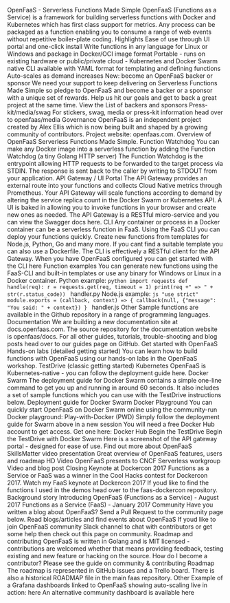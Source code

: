 OpenFaaS - Serverless Functions Made Simple OpenFaaS (Functions as a Service) is a framework for building serverless functions with Docker and Kubernetes which has first class support for metrics. Any process can be packaged as a function enabling you to consume a range of web events without repetitive boiler-plate coding. Highlights Ease of use through UI portal and one-click install Write functions in any language for Linux or Windows and package in Docker/OCI image format Portable - runs on existing hardware or public/private cloud - Kubernetes and Docker Swarm native CLI available with YAML format for templating and defining functions Auto-scales as demand increases New: become an OpenFaaS backer or sponsor We need your support to keep delivering on Serverless Functions Made Simple so pledge to OpenFaaS and become a backer or a sponsor with a unique set of rewards. Help us hit our goals and get to back a great project at the same time. View the List of backers and sponsors Press-kit/media/swag For stickers, swag, media or press-kit information head over to openfaas/media Governance OpenFaaS is an independent project created by Alex Ellis which is now being built and shaped by a growing community of contributors. Project website: openfaas.com. Overview of OpenFaaS Serverless Functions Made Simple. Function Watchdog You can make any Docker image into a serverless function by adding the Function Watchdog (a tiny Golang HTTP server) The Function Watchdog is the entrypoint allowing HTTP requests to be forwarded to the target process via STDIN. The response is sent back to the caller by writing to STDOUT from your application. API Gateway / UI Portal The API Gateway provides an external route into your functions and collects Cloud Native metrics through Prometheus. Your API Gateway will scale functions according to demand by altering the service replica count in the Docker Swarm or Kubernetes API. A UI is baked in allowing you to invoke functions in your browser and create new ones as needed. The API Gateway is a RESTful micro-service and you can view the Swagger docs here. CLI Any container or process in a Docker container can be a serverless function in FaaS. Using the FaaS CLI you can deploy your functions quickly. Create new functions from templates for Node.js, Python, Go and many more. If you cant find a suitable template you can also use a Dockerfile. The CLI is effectively a RESTful client for the API Gateway. When you have OpenFaaS configured you can get started with the CLI here Function examples You can generate new functions using the FaaS-CLI and built-in templates or use any binary for Windows or Linux in a Docker container. Python example: ```python import requests def handle(req): r = requests.get(req, timeout = 1) print(req +" => " + str(r.status_code)) ``` handler.py Node.js example: ```js "use strict" module.exports = (callback, context) => { callback(null, {"message": "You said: " + context}) } ``` handler.js Other Sample functions are available in the Github repository in a range of programming languages. Documentation We are building a new documentation site at docs.openfaas.com. The source repository for the documentation website is openfaas/docs. For all other guides, tutorials, trouble-shooting and blog posts head over to our guides page on GitHub. Get started with OpenFaaS Hands-on labs (detailed getting started) You can learn how to build functions with OpenFaaS using our hands-on labs in the OpenFaaS workshop. TestDrive (classic getting started) Kubernetes OpenFaaS is Kubernetes-native - you can follow the deployment guide here. Docker Swarm The deployment guide for Docker Swarm contains a simple one-line command to get you up and running in around 60 seconds. It also includes a set of sample functions which you can use with the TestDrive instructions below. Deployment guide for Docker Swarm Docker Playground You can quickly start OpenFaaS on Docker Swarm online using the community-run Docker playground: Play-with-Docker (PWD) Simply follow the deployment guide for Swarm above in a new session You will need a free Docker Hub account to get access. Get one here: Docker Hub Begin the TestDrive Begin the TestDrive with Docker Swarm Here is a screenshot of the API gateway portal - designed for ease of use. Find out more about OpenFaaS SkillsMatter video presentation Great overview of OpenFaaS features, users and roadmap HD Video OpenFaaS presents to CNCF Serverless workgroup Video and blog post Closing Keynote at Dockercon 2017 Functions as a Service or FaaS was a winner in the Cool Hacks contest for Dockercon 2017. Watch my FaaS keynote at Dockercon 2017 If youd like to find the functions I used in the demos head over to the faas-dockercon repository. Background story Introducing OpenFaaS (Functions as a Service) - August 2017 Functions as a Service (FaaS) - January 2017 Community Have you written a blog about OpenFaaS? Send a Pull Request to the community page below. Read blogs/articles and find events about OpenFaaS If youd like to join OpenFaaS community Slack channel to chat with contributors or get some help then check out this page on community. Roadmap and contributing OpenFaaS is written in Golang and is MIT licensed - contributions are welcomed whether that means providing feedback, testing existing and new feature or hacking on the source. How do I become a contributor? Please see the guide on community & contributing Roadmap The roadmap is represented in GitHub issues and a Trello board. There is also a historical ROADMAP file in the main faas repository. Other Example of a Grafana dashboards linked to OpenFaaS showing auto-scaling live in action: here An alternative community dashboard is available here